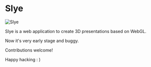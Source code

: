# Slye

![Slye](https://slye3d.github.io/assets/slye.gif)

Slye is a web application to create 3D presentations based on WebGL.

Now it's very early stage and buggy.

Contributions welcome!

Happy hacking : )
